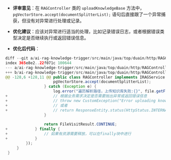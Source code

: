 - **评审意见**：在 `RAGController` 类的 `uploadKnowledgeBase` 方法中，`pgVectorStore.accept(documentSplitterList);` 语句后直接跟了一个异常捕获，但没有对异常进行处理或记录。

- **优化建议**：应该对异常进行适当的处理，比如记录错误日志，或者根据错误类型决定是否继续执行或返回错误信息。

- **优化后代码**：
```java
diff --git a/ai-rag-knowledge-trigger/src/main/java/top/duain/http/RAGController.java b/ai-rag-knowledge-trigger/src/main/java/top/duain/http/RAGController.java
index 365e8e2..22f071c 100644
--- a/ai-rag-knowledge-trigger/src/main/java/top/duain/http/RAGController.java
+++ b/ai-rag-knowledge-trigger/src/main/java/top/duain/http/RAGController.java
@@ -128,6 +128,11 @@ public class RAGController implements IRAGService {
                     pgVectorStore.accept(documentSplitterList);
                 } catch (Exception e) {
                     log.error("遍历解析路径，上传知识库失败:{}", file.getFileName(), e);
+                    // 根据业务需求决定是否需要抛出异常或返回错误信息
+                    // throw new CustomException("Error uploading knowledge base");
+                    // 或者
+                    // return ResponseEntity.status(HttpStatus.INTERNAL_SERVER_ERROR).body("Error uploading knowledge base");
                 }
 
                 return FileVisitResult.CONTINUE;
+            } finally {
+                // 如果有资源需要释放，可以在finally块中进行
+            }
         });
     }
 }
```